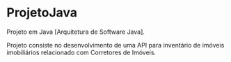 # ProjetoJava
Projeto em Java [Arquitetura de Software Java].

Projeto consiste no desenvolvimento de uma API para inventário de imóveis imobiliários relacionado com Corretores de Imóveis.
